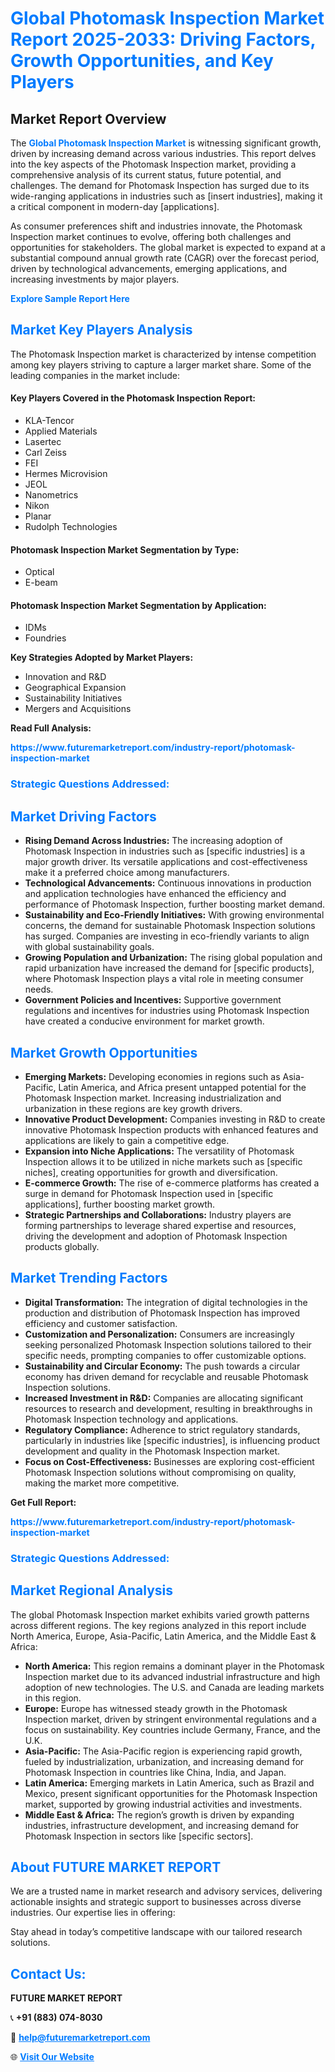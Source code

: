 <h1 style="color: #007BFF;">Global Photomask Inspection Market Report 2025-2033: Driving Factors, Growth Opportunities, and Key Players</h1>

<section id="overview">
<h2>Market Report Overview</h2>
<p>The <a href="https://www.futuremarketreport.com/industry-report/photomask-inspection-market" style="color: #007BFF; text-decoration: none;"><strong>Global Photomask Inspection Market</strong></a> is witnessing significant growth, driven by increasing demand across various industries. This report delves into the key aspects of the Photomask Inspection market, providing a comprehensive analysis of its current status, future potential, and challenges. The demand for Photomask Inspection has surged due to its wide-ranging applications in industries such as [insert industries], making it a critical component in modern-day [applications].</p>
<p>As consumer preferences shift and industries innovate, the Photomask Inspection market continues to evolve, offering both challenges and opportunities for stakeholders. The global market is expected to expand at a substantial compound annual growth rate (CAGR) over the forecast period, driven by technological advancements, emerging applications, and increasing investments by major players.</p>
</section>

<section id="overview">
<p><a href="https://www.futuremarketreport.com/request-sample/reportId=50951" style="color: #007BFF; text-decoration: none;"><strong>Explore Sample Report Here</strong></a></p>
</section>

<section id="key-players">
<h2 style="color: #007BFF;">Market Key Players Analysis</h2>
<p>The Photomask Inspection market is characterized by intense competition among key players striving to capture a larger market share. Some of the leading companies in the market include:</p>
<h4>Key Players Covered in the Photomask Inspection Report:</h4>
<ul><li>KLA-Tencor</li><li>Applied Materials</li><li>Lasertec</li><li>Carl Zeiss</li><li>FEI</li><li>Hermes Microvision</li><li>JEOL</li><li>Nanometrics</li><li>Nikon</li><li>Planar</li><li>Rudolph Technologies</li></ul>
<h4>Photomask Inspection Market Segmentation by Type:</h4>
<ul><li>Optical</li><li>E-beam</li></ul>

<h4>Photomask Inspection Market Segmentation by Application:</h4>
<ul><li>IDMs</li><li>Foundries</li></ul>
<p><strong>Key Strategies Adopted by Market Players:</strong></p>
<ul>
<li>Innovation and R&D</li>
<li>Geographical Expansion</li>
<li>Sustainability Initiatives</li>
<li>Mergers and Acquisitions</li>
</ul>
</section>

<section>
<p><strong>Read Full Analysis: </strong></p><a href="https://www.futuremarketreport.com/industry-report/photomask-inspection-market" style="color: #007BFF; text-decoration: none;"><strong>https://www.futuremarketreport.com/industry-report/photomask-inspection-market</strong></a>
<h3 style="color: #007BFF;">Strategic Questions Addressed:</h3>
</section>

<section id="driving-factors">
<h2 style="color: #007BFF;">Market Driving Factors</h2>
<ul>
<li><strong>Rising Demand Across Industries:</strong> The increasing adoption of Photomask Inspection in industries such as [specific industries] is a major growth driver. Its versatile applications and cost-effectiveness make it a preferred choice among manufacturers.</li>
<li><strong>Technological Advancements:</strong> Continuous innovations in production and application technologies have enhanced the efficiency and performance of Photomask Inspection, further boosting market demand.</li>
<li><strong>Sustainability and Eco-Friendly Initiatives:</strong> With growing environmental concerns, the demand for sustainable Photomask Inspection solutions has surged. Companies are investing in eco-friendly variants to align with global sustainability goals.</li>
<li><strong>Growing Population and Urbanization:</strong> The rising global population and rapid urbanization have increased the demand for [specific products], where Photomask Inspection plays a vital role in meeting consumer needs.</li>
<li><strong>Government Policies and Incentives:</strong> Supportive government regulations and incentives for industries using Photomask Inspection have created a conducive environment for market growth.</li>
</ul>
</section>

<section id="growth-opportunities">
<h2 style="color: #007BFF;">Market Growth Opportunities</h2>
<ul>
<li><strong>Emerging Markets:</strong> Developing economies in regions such as Asia-Pacific, Latin America, and Africa present untapped potential for the Photomask Inspection market. Increasing industrialization and urbanization in these regions are key growth drivers.</li>
<li><strong>Innovative Product Development:</strong> Companies investing in R&D to create innovative Photomask Inspection products with enhanced features and applications are likely to gain a competitive edge.</li>
<li><strong>Expansion into Niche Applications:</strong> The versatility of Photomask Inspection allows it to be utilized in niche markets such as [specific niches], creating opportunities for growth and diversification.</li>
<li><strong>E-commerce Growth:</strong> The rise of e-commerce platforms has created a surge in demand for Photomask Inspection used in [specific applications], further boosting market growth.</li>
<li><strong>Strategic Partnerships and Collaborations:</strong> Industry players are forming partnerships to leverage shared expertise and resources, driving the development and adoption of Photomask Inspection products globally.</li>
</ul>
</section>

<section id="trending-factors">
<h2 style="color: #007BFF;">Market Trending Factors</h2>
<ul>
<li><strong>Digital Transformation:</strong> The integration of digital technologies in the production and distribution of Photomask Inspection has improved efficiency and customer satisfaction.</li>
<li><strong>Customization and Personalization:</strong> Consumers are increasingly seeking personalized Photomask Inspection solutions tailored to their specific needs, prompting companies to offer customizable options.</li>
<li><strong>Sustainability and Circular Economy:</strong> The push towards a circular economy has driven demand for recyclable and reusable Photomask Inspection solutions.</li>
<li><strong>Increased Investment in R&D:</strong> Companies are allocating significant resources to research and development, resulting in breakthroughs in Photomask Inspection technology and applications.</li>
<li><strong>Regulatory Compliance:</strong> Adherence to strict regulatory standards, particularly in industries like [specific industries], is influencing product development and quality in the Photomask Inspection market.</li>
<li><strong>Focus on Cost-Effectiveness:</strong> Businesses are exploring cost-efficient Photomask Inspection solutions without compromising on quality, making the market more competitive.</li>
</ul>
</section>

<section>
<p><strong>Get Full Report: </strong></p><a href="https://www.futuremarketreport.com/industry-report/photomask-inspection-market" style="color: #007BFF; text-decoration: none;"><strong>https://www.futuremarketreport.com/industry-report/photomask-inspection-market</strong></a>
<h3 style="color: #007BFF;">Strategic Questions Addressed:</h3>
</section>


<section id="regional-analysis">
<h2 style="color: #007BFF;">Market Regional Analysis</h2>
<p>The global Photomask Inspection market exhibits varied growth patterns across different regions. The key regions analyzed in this report include North America, Europe, Asia-Pacific, Latin America, and the Middle East & Africa:</p>
<ul>
<li><strong>North America:</strong> This region remains a dominant player in the Photomask Inspection market due to its advanced industrial infrastructure and high adoption of new technologies. The U.S. and Canada are leading markets in this region.</li>
<li><strong>Europe:</strong> Europe has witnessed steady growth in the Photomask Inspection market, driven by stringent environmental regulations and a focus on sustainability. Key countries include Germany, France, and the U.K.</li>
<li><strong>Asia-Pacific:</strong> The Asia-Pacific region is experiencing rapid growth, fueled by industrialization, urbanization, and increasing demand for Photomask Inspection in countries like China, India, and Japan.</li>
<li><strong>Latin America:</strong> Emerging markets in Latin America, such as Brazil and Mexico, present significant opportunities for the Photomask Inspection market, supported by growing industrial activities and investments.</li>
<li><strong>Middle East & Africa:</strong> The region’s growth is driven by expanding industries, infrastructure development, and increasing demand for Photomask Inspection in sectors like [specific sectors].</li>
</ul>
</section>

<footer>
<h2 style="color: #007BFF;">About FUTURE MARKET REPORT</h2>
<p>We are a trusted name in market research and advisory services, delivering actionable insights and strategic support to businesses across diverse industries. Our expertise lies in offering:</p>

<p>Stay ahead in today’s competitive landscape with our tailored research solutions.</p>

<h2 style="color: #007BFF;">Contact Us:</h2>
<p><strong>FUTURE MARKET REPORT</strong></p>
<p>📞 <strong>+91 (883) 074-8030</strong></p>
<p>📧 <strong><a href="mailto:help@futuremarketreport.com" style="color: #007BFF;">help@futuremarketreport.com</a></strong></p>
<p>🌐 <strong><a href="https://www.futuremarketreport.com/" style="color: #007BFF;">Visit Our Website</a></strong></p>
</footer>